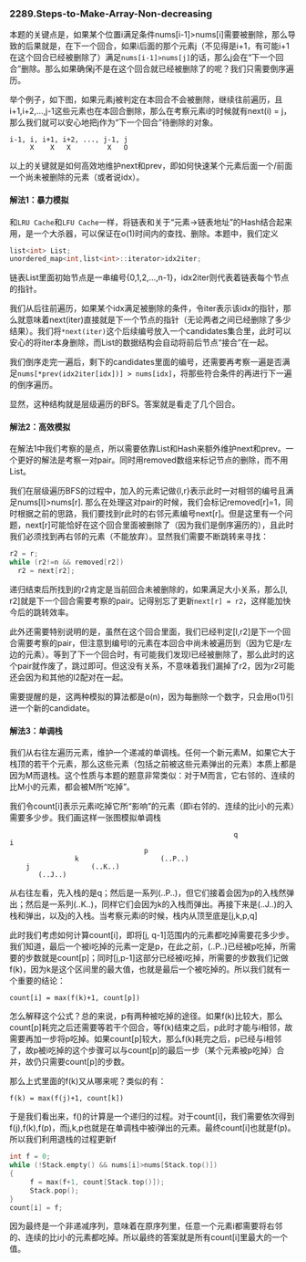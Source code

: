 ### 2289.Steps-to-Make-Array-Non-decreasing

本题的关键点是，如果某个位置i满足条件nums[i-1]>nums[i]需要被删除，那么导致的后果就是，在下一个回合，如果i后面的那个元素j（不见得是i+1，有可能i+1在这个回合已经被删除了）满足```nums[i-1]>nums[j]```的话，那么j会在“下一个回合”删除。那么如果确保j不是在这个回合就已经被删除了的呢？我们只需要倒序遍历。

举个例子，如下图，如果元素j被判定在本回合不会被删除，继续往前遍历，且i+1,i+2,...,j-1这些元素也在本回合删除，那么在考察元素i的时候就有next(i) = j，那么我们就可以安心地把j作为“下一个回合”待删除的对象。
```
i-1, i, i+1, i+2, ..., j-1, j
     X    X   X         X   O
```
以上的关键就是如何高效地维护next和prev，即如何快速某个元素后面一个/前面一个尚未被删除的元素（或者说idx）。

#### 解法1：暴力模拟
和```LRU Cache```和```LFU Cache```一样，将链表和关于“元素->链表地址”的Hash结合起来用，是一个大杀器，可以保证在o(1)时间内的查找、删除。本题中，我们定义
```cpp
list<int> List;
unordered_map<int,list<int>::iterator>idx2iter;
```   
链表List里面初始节点是一串编号{0,1,2,...,n-1}，idx2iter则代表着链表每个节点的指针。

我们从后往前遍历，如果某个idx满足被删除的条件，令iter表示该idx的指针，那么就意味着next(iter)直接就是下一个节点的指针（无论两者之间已经删除了多少结果）。我们将```*next(iter)```这个后续编号放入一个candidates集合里，此时可以安心的将iter本身删除，而List的数据结构会自动将前后节点“接合”在一起。

我们倒序走完一遍后，剩下的candidates里面的编号，还需要再考察一遍是否满足```nums[*prev(idx2iter[idx])] > nums[idx]```，将那些符合条件的再进行下一遍的倒序遍历。

显然，这种结构就是层级遍历的BFS。答案就是看走了几个回合。

#### 解法2：高效模拟
在解法1中我们考察的是点，所以需要依靠List和Hash来额外维护next和prev。一个更好的解法是考察一对pair。同时用removed数组来标记节点的删除，而不用List。

我们在层级遍历BFS的过程中，加入的元素记做{l,r}表示此时一对相邻的编号且满足nums[l]>nums[r]. 那么在处理这对pair的时候，我们会标记removed[r]=1，同时根据之前的思路，我们要找到r此时的右邻元素编号next[r]。但是这里有一个问题，next[r]可能恰好在这个回合里面被删除了（因为我们是倒序遍历的），且此时我们必须找到再右邻的元素（不能放弃）。显然我们需要不断跳转来寻找：
```cpp
r2 = r;
while (r2!=n && removed[r2])
  r2 = next[r2];
```
递归结束后所找到的r2肯定是当前回合未被删除的，如果满足大小关系，那么[l, r2]就是下一个回合需要考察的pair。记得别忘了更新```next[r] = r2```，这样能加快今后的跳转效率。

此外还需要特别说明的是，虽然在这个回合里面，我们已经判定[l,r2]是下一个回合需要考察的pair，但注意到编号l的元素在本回合中尚未被遍历到（因为它是r左边的元素）。等到了下一个回合时，有可能我们发现l已经被删除了，那么此时的这个pair就作废了，跳过即可。但这没有关系，不意味着我们漏掉了r2，因为r2可能还会因为和其他的l2配对在一起。

需要提醒的是，这两种模拟的算法都是o(n)，因为每删除一个数字，只会用o(1)引进一个新的candidate。

#### 解法3：单调栈
我们从右往左遍历元素，维护一个递减的单调栈。任何一个新元素M，如果它大于栈顶的若干个元素，那么这些元素（包括之前被这些元素弹出的元素）本质上都是因为M而退栈。这个性质与本题的题意非常类似：对于M而言，它右邻的、连续的比M小的元素，都会被M所“吃掉”。

我们令count[i]表示元素i吃掉它所“影响”的元素（即i右邻的、连续的比i小的元素）需要多少步。我们画这样一张图模拟单调栈
```
                                                       q
i
                                 p
                k                    (..P..)
    j               (..K..)
       (..J..)
```
从右往左看，先入栈的是q；然后是一系列(..P..)，但它们接着会因为p的入栈然弹出；然后是一系列(..K..)，同样它们会因为k的入栈而弹出。再接下来是(..J..)的入栈和弹出，以及j的入栈。当考察元素i的时候，栈内从顶至底是[j,k,p,q]

此时我们考虑如何计算count[i]，即将[j, q-1]范围内的元素都吃掉需要花多少步。我们知道，最后一个被i吃掉的元素一定是p，在此之前，(..P..)已经被p吃掉，所需要的步数就是count[p]；同时[j,p-1]这部分已经被i吃掉，所需要的步数我们记做f(k)，因为k是这个区间里的最大值，也就是最后一个被吃掉的。所以我们就有一个重要的结论：
```
count[i] = max(f(k)+1, count[p])
```
怎么解释这个公式？总的来说，p有两种被吃掉的途径。如果f(k)比较大，那么count[p]耗完之后还需要等若干个回合，等f(k)结束之后，p此时才能与i相邻，故需要再加一步将p吃掉。如果count[p]较大，那么f(k)耗完之后，p已经与i相邻了，故p被i吃掉的这个步骤可以与count[p]的最后一步（某个元素被p吃掉）合并，故仍只需要count[p]的步数。

那么上式里面的f(k)又从哪来呢？类似的有：
```
f(k) = max(f(j)+1, count[k])
```
于是我们看出来，f()的计算是一个递归的过程。对于count[i]，我们需要依次得到f(j),f(k),f(p)，而j,k,p也就是在单调栈中被i弹出的元素。最终count[i]也就是f(p)。所以我们利用退栈的过程更新f
```cpp
int f = 0;
while (!Stack.empty() && nums[i]>nums[Stack.top()])
{                
     f = max(f+1, count[Stack.top()]);
     Stack.pop();
}
count[i] = f;
```
因为最终是一个非递减序列，意味着在原序列里，任意一个元素i都需要将右邻的、连续的比i小的元素都吃掉。所以最终的答案就是所有count[i]里最大的一个值。
